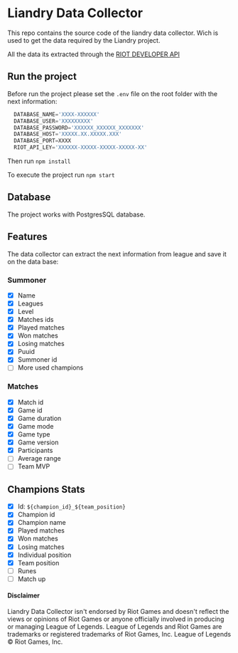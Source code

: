 # Liandry Data Collector
This repo contains the source code of the liandry data collector. Wich is used to get the data required by the Liandry project.

All the data its extracted through the [RIOT DEVELOPER API](https://developer.riotgames.com)

## Run the project
Before run the project please set the `.env` file on the root folder with the next information:

``` python
  DATABASE_NAME='XXXX-XXXXXX'
  DATABASE_USER='XXXXXXXXX'
  DATABASE_PASSWORD='XXXXXX_XXXXXX_XXXXXXX'
  DATABASE_HOST='XXXXX.XX.XXXXX.XXX'
  DATABASE_PORT=XXXX
  RIOT_API_LEY='XXXXXX-XXXXX-XXXXX-XXXXX-XX'
```

Then run `npm install`

To execute the project run `npm start`

## Database
The project works with PostgresSQL database.

## Features
The data collector can extract the next information from league and save it on the data base:
### Summoner
* [x] Name
* [x] Leagues
* [x] Level
* [x] Matches ids
* [x] Played matches
* [x] Won matches
* [x] Losing matches
* [x] Puuid
* [x] Summoner id
* [ ] More used champions

### Matches
* [x] Match id
* [x] Game id
* [x] Game duration
* [x] Game mode
* [x] Game type
* [x] Game version
* [x] Participants
* [ ] Average range
* [ ] Team MVP

## Champions Stats
* [x] Id: ```${champion_id}_${team_position}```
* [x] Champion id
* [x] Champion name
* [x] Played matches
* [x] Won matches
* [x] Losing matches
* [x] Individual position
* [x] Team position
* [ ] Runes
* [ ] Match up

#### Disclaimer
Liandry Data Collector isn't endorsed by Riot Games and doesn't reflect the views or opinions of Riot Games or anyone officially involved in producing or managing League of Legends. League of Legends and Riot Games are trademarks or registered trademarks of Riot Games, Inc. League of Legends © Riot Games, Inc.